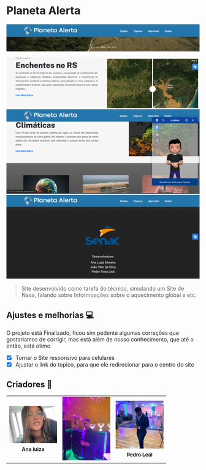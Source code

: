 # Planeta Alerta

  <img src="img p github/nav.png">
  <img src="img p github/Main.png">
  <img src="img p github/Footer.png">
  
<br>

> Site desenvolvido como tarefa do técnico, simulando um Site de Nasa, falando sobre Informoações sobre o aquecimento global e etc.

## Ajustes e melhorias 💻

O projeto está Finalizado, ficou sim pedente algumas correções que gostariamos de corrigir, mas está além de nosso conhecimento, que até o então, está otimo 

- [X] Tornar o Site responsivo para celulares
- [X] Ajustar o link do topico, para que ele redirecionar para o centro do site 

## Criadores 🤝

<table>
  <tr>
    <td align="center">
      <a href="https://github.com/analuizamoreira">
        <img src="img p github/ana.png" width="125px;" alt="Foto do Ana Luiza no Github"/><br>
        <sub>
          <b style="font-size: 13px;">Ana luiza</b>
        </sub>
      </a>
    </td>
    <td align="center">
      <a href="https://github.com/jv1903">
        <img src="img p github/joao.png" width="125px;" alt="Foto do João Vitor no Github"/><br>
        <sub>
          <b style="font-size: 13px;"João Vitor</b>
        </sub>
      </a>
    </td>
    <td align="center">
      <a href="https://github.com/pedrolealp7">
        <img src="img p github/pedro.png" width="125px;" alt="Foto do Pedro Leal no Github"/><br>
        <sub>
          <b style="font-size: 13px;">Pedro Leal</b>
        </sub>
      </a>
    </td>
  </tr>
</table>
